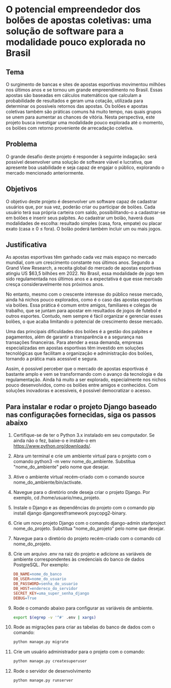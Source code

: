 # O potencial empreendedor dos bolões de apostas coletivas: uma solução de software para a modalidade pouco explorada no Brasil

## Tema

O surgimento de bancas e sites de apostas esportivas movimentou milhões nos últimos anos e se tornou um grande empreendimento no Brasil. Essas apostas são baseadas em cálculos matemáticos que calculam a probabilidade de resultados e geram uma cotação, utilizada para determinar os possíveis retornos das apostas. Os bolões e apostas coletivas também são práticas comuns há muito tempo, nas quais grupos se unem para aumentar as chances de vitória. Nesta perspectiva, este projeto busca investigar uma modalidade pouco explorada até o momento, os bolões com retorno proveniente de arrecadação coletiva.

## Problema

O grande desafio deste projeto é responder à seguinte indagação: será possível desenvolver uma solução de software viável e lucrativa, que apresente boa usabilidade e seja capaz de engajar o público, explorando o mercado mencionado anteriormente.

## Objetivos

O objetivo deste projeto é desenvolver um software capaz de cadastrar usuários que, por sua vez, poderão criar ou participar de bolões. Cada usuário terá sua própria carteira com saldo, possibilitando-o a cadastrar-se em bolões e inserir seus palpites. Ao cadastrar um bolão, haverá duas modalidades de escolha: resultado simples (casa, fora, empate) ou placar exato (casa ≥ 0 ≤ fora). O bolão poderá também incluir um ou mais jogos.

## Justificativa

As apostas esportivas têm ganhado cada vez mais espaço no mercado mundial, com um crescimento constante nos últimos anos. Segundo a Grand View Research, a receita global do mercado de apostas esportivas atingiu US $63,5 bilhões em 2022. No Brasil, essa modalidade de jogo tem sido regulamentada nos últimos anos e a expectativa é que esse mercado cresça consideravelmente nos próximos anos.

No entanto, mesmo com o crescente interesse do público nesse mercado, ainda há nichos pouco explorados, como é o caso das apostas esportivas via bolões. Essa prática é comum entre amigos, familiares e colegas de trabalho, que se juntam para apostar em resultados de jogos de futebol e outros esportes. Contudo, nem sempre é fácil organizar e gerenciar esses bolões, o que acaba limitando o potencial de crescimento desse mercado.

Uma das principais dificuldades dos bolões é a gestão dos palpites e pagamentos, além de garantir a transparência e a segurança nas transações financeiras. Para atender a essa demanda, empresas especializadas em apostas esportivas têm investido em soluções tecnológicas que facilitam a organização e administração dos bolões, tornando a prática mais acessível e segura.

Assim, é possível perceber que o mercado de apostas esportivas é bastante amplo e vem se transformando com o avanço da tecnologia e da regulamentação. Ainda há muito a ser explorado, especialmente nos nichos pouco desenvolvidos, como os bolões entre amigos e conhecidos. Com soluções inovadoras e acessíveis, é possível democratizar o acesso.

## Para instalar e rodar o projeto Django baseado nas configurações fornecidas, siga os passos abaixo

1. Certifique-se de ter o Python 3.x instalado em seu computador. Se ainda não o fez, baixe-o e instale-o em <https://www.python.org/downloads/>.
2. Abra um terminal e crie um ambiente virtual para o projeto com o comando python3 -m venv nome_do_ambiente. Substitua "nome_do_ambiente" pelo nome que desejar.
3. Ative o ambiente virtual recém-criado com o comando source nome_do_ambiente/bin/activate.
4. Navegue para o diretório onde deseja criar o projeto Django. Por exemplo, cd /home/usuario/meu_projeto.
5. Instale o Django e as dependências do projeto com o comando pip install django djangorestframework psycopg2-binary.
6. Crie um novo projeto Django com o comando django-admin startproject nome_do_projeto. Substitua "nome_do_projeto" pelo nome que desejar.
7. Navegue para o diretório do projeto recém-criado com o comando cd nome_do_projeto.
8. Crie um arquivo .env na raiz do projeto e adicione as variáveis de ambiente correspondentes às credenciais do banco de dados PostgreSQL. Por exemplo:

    ```makefile
    DB_NAME=nome_do_banco
    DB_USER=nome_do_usuario
    DB_PASSWORD=senha_do_usuario
    DB_HOST=endereco_do_servidor
    SECRET_KEY=uma_super_senha_django
    DEBUG=True
    ```

9. Rode o comando abaixo para configurar as variáveis de ambiente.

    ```bash
    export $(egrep -v '^#' .env | xargs)
    ```

10. Rode as migrações para criar as tabelas do banco de dados com o comando:

    ```bash
    python manage.py migrate
    ```

11. Crie um usuário administrador para o projeto com o comando:

    ```bash
    python manage.py createsuperuser
    ```

12. Rode o servidor de desenvolvimento

    ```bash
    python manage.py runserver
    ```

